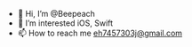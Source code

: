 - 👋 Hi, I’m @Beepeach
- 👀 I’m interested iOS, Swift
- 📫 How to reach me eh7457303j@gmail.com

<!---
Beepeach/Beepeach is a ✨ special ✨ repository because its `README.md` (this file) appears on your GitHub profile.
You can click the Preview link to take a look at your changes.
--->
